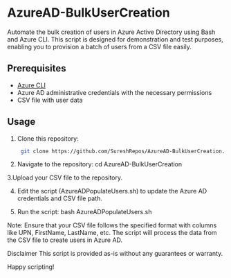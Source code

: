 # AzureAD-BulkUserCreation

Automate the bulk creation of users in Azure Active Directory using Bash and Azure CLI. This script is designed for demonstration and test purposes, enabling you to provision a batch of users from a CSV file easily.

## Prerequisites

- [Azure CLI](https://docs.microsoft.com/en-us/cli/azure/install-azure-cli)
- Azure AD administrative credentials with the necessary permissions
- CSV file with user data

## Usage

1. Clone this repository:
   ```bash
    git clone https://github.com/SureshRepos/AzureAD-BulkUserCreation.git
   
2. Navigate to the repository:
    cd AzureAD-BulkUserCreation
   
3.Upload your CSV file to the repository.

4. Edit the script (AzureADPopulateUsers.sh) to update the Azure AD credentials and CSV file path.

5. Run the script:
    bash AzureADPopulateUsers.sh
    
Note: Ensure that your CSV file follows the specified format with columns like UPN, FirstName, LastName, etc. The script will process the data from the CSV file to create users in Azure AD.

Disclaimer
This script is provided as-is without any guarantees or warranty.

Happy scripting!
